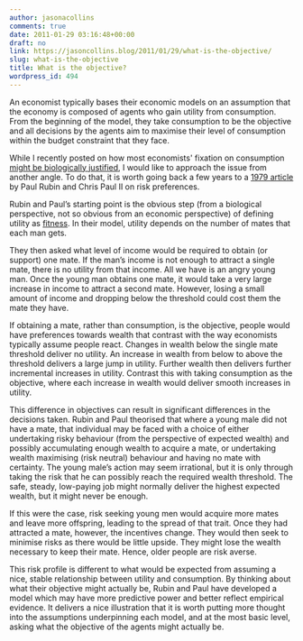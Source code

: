 ```yaml
---
author: jasonacollins
comments: true
date: 2011-01-29 03:16:48+00:00
draft: no
link: https://jasoncollins.blog/2011/01/29/what-is-the-objective/
slug: what-is-the-objective
title: What is the objective?
wordpress_id: 494
---
```


An economist typically bases their economic models on an assumption that the economy is composed of agents who gain utility from consumption. From the beginning of the model, they take consumption to be the objective and all decisions by the agents aim to maximise their level of consumption within the budget constraint that they face.

While I recently posted on how most economists' fixation on consumption [might be biologically justified](https://jasoncollins.blog/2011/01/an-evolutionary-explanation-of-consumption/), I would like to approach the issue from another angle. To do that, it is worth going back a few years to a [1979 article](http://dx.doi.org/10.1111/j.1465-7295.1979.tb00549.x) by Paul Rubin and Chris Paul II on risk preferences.

Rubin and Paul’s starting point is the obvious step (from a biological perspective, not so obvious from an economic perspective) of defining utility as [fitness](https://en.wikipedia.org/wiki/Fitness_(biology)). In their model, utility depends on the number of mates that each man gets.

They then asked what level of income would be required to obtain (or support) one mate. If the man’s income is not enough to attract a single mate, there is no utility from that income. All we have is an angry young man. Once the young man obtains one mate, it would take a very large increase in income to attract a second mate. However, losing a small amount of income and dropping below the threshold could cost them the mate they have.

If obtaining a mate, rather than consumption, is the objective, people would have preferences towards wealth that contrast with the way economists typically assume people react. Changes in wealth below the single mate threshold deliver no utility. An increase in wealth from below to above the threshold delivers a large jump in utility. Further wealth then delivers further incremental increases in utility. Contrast this with taking consumption as the objective, where each increase in wealth would deliver smooth increases in utility.

This difference in objectives can result in significant differences in the decisions taken. Rubin and Paul theorised that where a young male did not have a mate, that individual may be faced with a choice of either undertaking risky behaviour (from the perspective of expected wealth) and possibly accumulating enough wealth to acquire a mate, or undertaking wealth maximising (risk neutral) behaviour and having no mate with certainty. The young male’s action may seem irrational, but it is only through taking the risk that he can possibly reach the required wealth threshold. The safe, steady, low-paying job might normally deliver the highest expected wealth, but it might never be enough.

If this were the case, risk seeking young men would acquire more mates and leave more offspring, leading to the spread of that trait. Once they had attracted a mate, however, the incentives change. They would then seek to minimise risks as there would be little upside. They might lose the wealth necessary to keep their mate. Hence, older people are risk averse.

This risk profile is different to what would be expected from assuming a nice, stable relationship between utility and consumption. By thinking about what their objective might actually be, Rubin and Paul have developed a model which may have more predictive power and better reflect empirical evidence. It delivers a nice illustration that it is worth putting more thought into the assumptions underpinning each model, and at the most basic level, asking what the objective of the agents might actually be.
